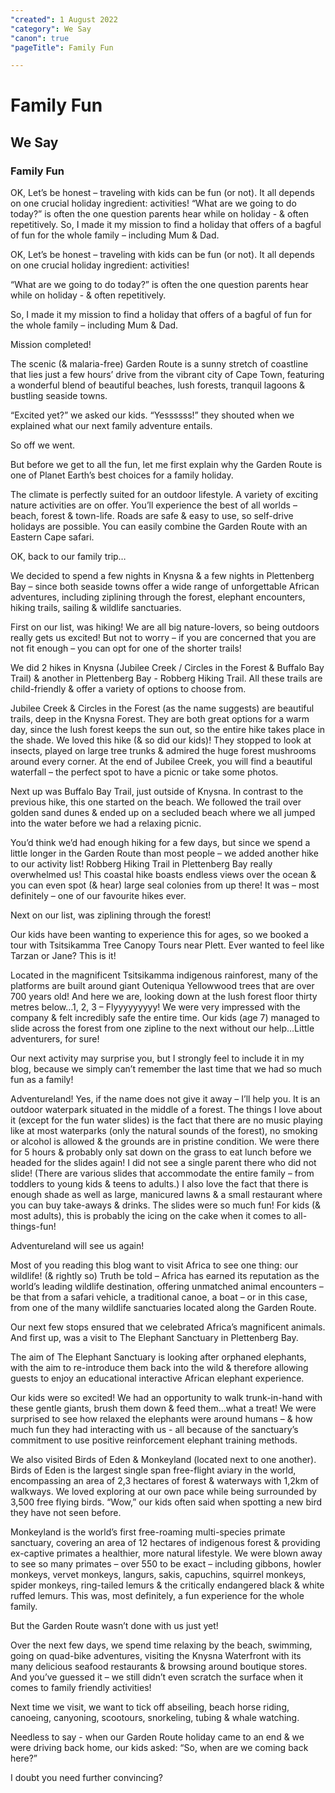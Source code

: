 ```yaml
---
"created": 1 August 2022
"category": We Say
"canon": true
"pageTitle": Family Fun

---
```


# Family Fun
## We Say
### Family Fun

OK, Let’s be honest – traveling with kids can be fun (or not).  It all depends on one crucial holiday ingredient:  activities! “What are we going to do today?” is often the one question parents hear while on holiday - &amp; often repetitively. So, I made it my mission to find a holiday that offers of a bagful of fun for the whole family – including Mum &amp; Dad.

OK, Let’s be honest – traveling with kids can be fun (or not).  It all depends on one crucial holiday ingredient:  activities!

“What are we going to do today?” is often the one question parents hear while on holiday - &amp; often repetitively.

So, I made it my mission to find a holiday that offers of a bagful of fun for the whole family – including Mum &amp; Dad.

Mission completed!

The scenic (&amp; malaria-free) Garden Route is a sunny stretch of coastline that lies just a few hours’ drive from the vibrant city of Cape Town, featuring a wonderful blend of beautiful beaches, lush forests, tranquil lagoons &amp; bustling seaside towns.

“Excited yet?” we asked our kids.  “Yessssss!” they shouted when we explained what our next family adventure entails.

So off we went.

But before we get to all the fun, let me first explain why the Garden Route is one of Planet Earth’s best choices for a family holiday.


The climate is perfectly suited for an outdoor lifestyle.
A variety of exciting nature activities are on offer.
You’ll experience the best of all worlds – beach, forest &amp; town-life.
Roads are safe &amp; easy to use, so self-drive holidays are possible.
You can easily combine the Garden Route with an Eastern Cape safari.

OK, back to our family trip…

We decided to spend a few nights in Knysna &amp; a few nights in Plettenberg Bay – since both seaside towns offer a wide range of unforgettable African adventures, including ziplining through the forest, elephant encounters, hiking trails, sailing &amp; wildlife sanctuaries.

First on our list, was hiking!  We are all big nature-lovers, so being outdoors really gets us excited! But not to worry – if you are concerned that you are not fit enough – you can opt for one of the shorter trails!

We did 2 hikes in Knysna (Jubilee Creek / Circles in the Forest &amp; Buffalo Bay Trail) &amp; another in Plettenberg Bay - Robberg Hiking Trail.  All these trails are child-friendly &amp; offer a variety of options to choose from.

Jubilee Creek &amp; Circles in the Forest (as the name suggests) are beautiful trails, deep in the Knysna Forest.  They are both great options for a warm day, since the lush forest keeps the sun out, so the entire hike takes place in the shade.  We loved this hike (&amp; so did our kids)!  They stopped to look at insects, played on large tree trunks &amp; admired the huge forest mushrooms around every corner.  At the end of Jubilee Creek, you will find a beautiful waterfall – the perfect spot to have a picnic or take some photos.

Next up was Buffalo Bay Trail, just outside of Knysna. In contrast to the previous hike, this one started on the beach.  We followed the trail over golden sand dunes &amp; ended up on a secluded beach where we all jumped into the water before we had a relaxing picnic.

You’d think we’d had enough hiking for a few days, but since we spend a little longer in the Garden Route than most people – we added another hike to our activity list!  Robberg Hiking Trail in Plettenberg Bay really overwhelmed us!  This coastal hike boasts endless views over the ocean &amp; you can even spot (&amp; hear) large seal colonies from up there!  It was – most definitely – one of our favourite hikes ever.

Next on our list, was ziplining through the forest!

Our kids have been wanting to experience this for ages, so we booked a tour with Tsitsikamma Tree Canopy Tours near Plett.  Ever wanted to feel like Tarzan or Jane?  This is it!

Located in the magnificent Tsitsikamma indigenous rainforest, many of the platforms are built around giant Outeniqua Yellowwood trees that are over 700 years old!  And here we are, looking down at the lush forest floor thirty metres below…1, 2, 3 – Flyyyyyyyyy!  We were very impressed with the company &amp; felt incredibly safe the entire time.  Our kids (age 7) managed to slide across the forest from one zipline to the next without our help…Little adventurers, for sure!

Our next activity may surprise you, but I strongly feel to include it in my blog, because we simply can’t remember the last time that we had so much fun as a family!

Adventureland!  Yes, if the name does not give it away – I’ll help you.  It is an outdoor waterpark situated in the middle of a forest.  The things I love about it (except for the fun water slides) is the fact that there are no music playing like at most waterparks (only the natural sounds of the forest), no smoking or alcohol is allowed &amp; the grounds are in pristine condition.  We were there for 5 hours &amp; probably only sat down on the grass to eat lunch before we headed for the slides again!  I did not see a single parent there who did not slide! (There are various slides that accommodate the entire family – from toddlers to young kids &amp; teens to adults.)  I also love the fact that there is enough shade as well as large, manicured lawns &amp; a small restaurant where you can buy take-aways &amp; drinks.  The slides were so much fun!  For kids (&amp; most adults), this is probably the icing on the cake when it comes to all-things-fun!

Adventureland will see us again!

Most of you reading this blog want to visit Africa to see one thing:  our wildlife! (&amp; rightly so) Truth be told – Africa has earned its reputation as the world’s leading wildlife destination, offering unmatched animal encounters – be that from a safari vehicle, a traditional canoe, a boat – or in this case, from one of the many wildlife sanctuaries located along the Garden Route.

Our next few stops ensured that we celebrated Africa’s magnificent animals.  And first up, was a visit to The Elephant Sanctuary in Plettenberg Bay.

The aim of The Elephant Sanctuary is looking after orphaned elephants, with the aim to re-introduce them back into the wild &amp; therefore allowing guests to enjoy an educational interactive African elephant experience.

Our kids were so excited!  We had an opportunity to walk trunk-in-hand with these gentle giants, brush them down &amp; feed them…what a treat!  We were surprised to see how relaxed the elephants were around humans – &amp; how much fun they had interacting with us - all because of the sanctuary’s commitment to use positive reinforcement elephant training methods.

We also visited Birds of Eden &amp; Monkeyland (located next to one another).  Birds of Eden is the largest single span free-flight aviary in the world, encompassing an area of 2,3 hectares of forest &amp; waterways with 1,2km of walkways.  We loved exploring at our own pace while being surrounded by 3,500 free flying birds.  “Wow,” our kids often said when spotting a new bird they have not seen before.

Monkeyland is the world’s first free-roaming multi-species primate sanctuary, covering an area of 12 hectares of indigenous forest &amp; providing ex-captive primates a healthier, more natural lifestyle.  We were blown away to see so many primates – over 550 to be exact – including gibbons, howler monkeys, vervet monkeys, langurs, sakis, capuchins, squirrel monkeys, spider monkeys, ring-tailed lemurs &amp; the critically endangered black &amp; white ruffed lemurs.  This was, most definitely, a fun experience for the whole family.

But the Garden Route wasn’t done with us just yet!

Over the next few days, we spend time relaxing by the beach, swimming, going on quad-bike adventures, visiting the Knysna Waterfront with its many delicious seafood restaurants &amp; browsing around boutique stores.  And you’ve guessed it – we still didn’t even scratch the surface when it comes to family friendly activities!

Next time we visit, we want to tick off abseiling, beach horse riding, canoeing, canyoning, scootours, snorkeling, tubing &amp; whale watching.

Needless to say - when our Garden Route holiday came to an end &amp; we were driving back home, our kids asked: “So, when are we coming back here?”

I doubt you need further convincing?